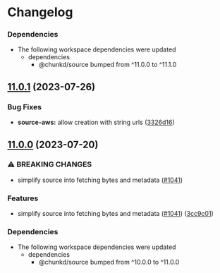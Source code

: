 # Changelog

### Dependencies

* The following workspace dependencies were updated
  * dependencies
    * @chunkd/source bumped from ^11.0.0 to ^11.1.0

## [11.0.1](https://github.com/blacha/chunkd/compare/source-aws-v11.0.0...source-aws-v11.0.1) (2023-07-26)


### Bug Fixes

* **source-aws:** allow creation with string urls ([3326d16](https://github.com/blacha/chunkd/commit/3326d167ad3149c85d4a1891fe45410c04b7efe1))

## [11.0.0](https://github.com/blacha/chunkd/compare/source-aws-v10.3.0...source-aws-v11.0.0) (2023-07-20)


### ⚠ BREAKING CHANGES

* simplify source into fetching bytes and metadata ([#1041](https://github.com/blacha/chunkd/issues/1041))

### Features

* simplify source into fetching bytes and metadata ([#1041](https://github.com/blacha/chunkd/issues/1041)) ([3cc9c01](https://github.com/blacha/chunkd/commit/3cc9c0193ebb6b8c704e977f7552544c840e65dd))


### Dependencies

* The following workspace dependencies were updated
  * dependencies
    * @chunkd/source bumped from ^10.0.0 to ^11.0.0
